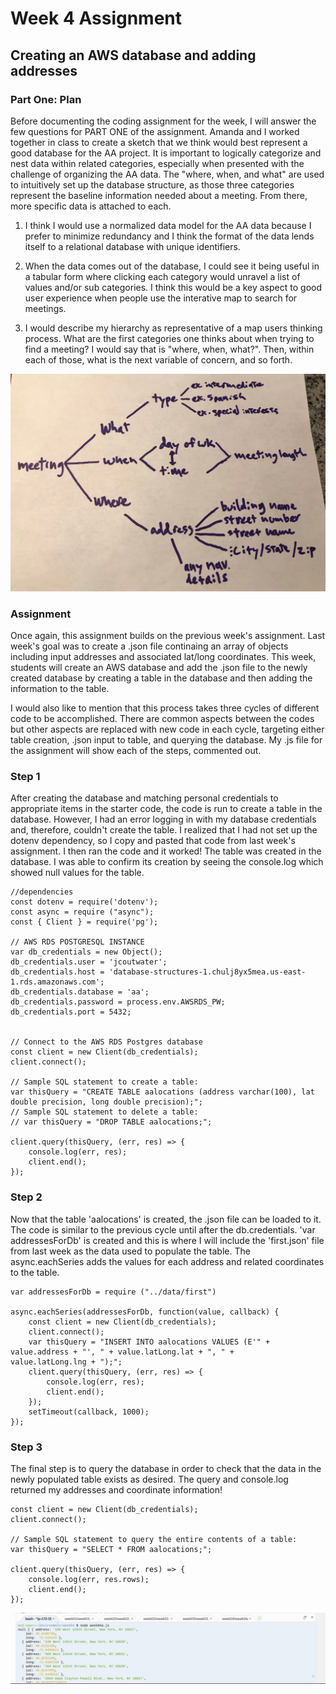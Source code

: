 # Week 4 Assignment
## Creating an AWS database and adding addresses

### Part One: Plan
Before documenting the coding assignment for the week, I will answer the few questions for PART ONE of the assignment. Amanda and I worked together in class to create a sketch that we think would best represent a good database for the AA project. It is important to logically categorize and nest data within related categories, especially when presented with the challenge of organizing the AA data. The "where, when, and what" are used to intuitively set up the database structure, as those three categories represent the baseline information needed about a meeting. From there, more specific data is attached to each.

1. I think I would use a normalized data model for the AA data because I prefer to minimize redundancy and I think the format of the data lends itself to a relational database with unique identifiers.

2. When the data comes out of the database, I could see it being useful in a tabular form where clicking each category would unravel a list of values and/or sub categories. I think this would be a key aspect to good user experience when people use the interative map to search for meetings.

3. I would describe my hierarchy as representative of a map users thinking process. What are the first categories one thinks about when trying to find a meeting? I would say that is "where, when, what?". Then, within each of those, what is the next variable of concern, and so forth.

![alt text](https://github.com/joutwater/Data-Structures/blob/master/week04/week04_DB_sketch.png)



### Assignment

Once again, this assignment builds on the previous week's assignment. Last week's goal was to create a .json file continaing an array of objects including input addresses and associated lat/long coordinates. This week, students will create an AWS database and add the .json file to the newly created database by creating a table in the database and then adding the information to the table.

I would also like to mention that this process takes three cycles of different code to be accomplished. There are common aspects between the codes but other aspects are replaced with new code in each cycle, targeting either table creation, .json input to table, and querying the database. My .js file for the assignment will show each of the steps, commented out.

### Step 1

After creating the database and matching personal credentials to appropriate items in the starter code, the code is run to create a table in the database. However, I had an error logging in with my database credentials and, therefore, couldn't create the table. I realized that I had not set up the dotenv dependency, so I copy and pasted that code from last week's assignment. I then ran the code and it worked! The table was created in the database. I was able to confirm its creation by seeing the console.log which showed null values for the table.

    //dependencies
    const dotenv = require('dotenv');
    const async = require ("async"); 
    const { Client } = require('pg');

    // AWS RDS POSTGRESQL INSTANCE
    var db_credentials = new Object();
    db_credentials.user = 'jcoutwater';
    db_credentials.host = 'database-structures-1.chulj8yx5mea.us-east-1.rds.amazonaws.com';
    db_credentials.database = 'aa';
    db_credentials.password = process.env.AWSRDS_PW;
    db_credentials.port = 5432;


    // Connect to the AWS RDS Postgres database
    const client = new Client(db_credentials);
    client.connect();

    // Sample SQL statement to create a table: 
    var thisQuery = "CREATE TABLE aalocations (address varchar(100), lat double precision, long double precision);";
    // Sample SQL statement to delete a table: 
    // var thisQuery = "DROP TABLE aalocations;"; 

    client.query(thisQuery, (err, res) => {
        console.log(err, res);
        client.end();
    });
    
### Step 2

Now that the table 'aalocations' is created, the .json file can be loaded to it. The code is similar to the previous cycle until after the db.credentials. 'var addressesForDb' is created and this is where I will include the 'first.json' file from last week as the data used to populate the table. The async.eachSeries adds the values for each address and related coordinates to the table.  

    var addressesForDb = require ("../data/first")

    async.eachSeries(addressesForDb, function(value, callback) {
        const client = new Client(db_credentials);
        client.connect();
        var thisQuery = "INSERT INTO aalocations VALUES (E'" + value.address + "', " + value.latLong.lat + ", " +        value.latLong.lng + ");";
        client.query(thisQuery, (err, res) => {
            console.log(err, res);
            client.end();
        });
        setTimeout(callback, 1000); 
    });
    
### Step 3

The final step is to query the database in order to check that the data in the newly populated table exists as desired. The query and console.log returned my addresses and coordinate information!  

    const client = new Client(db_credentials);
    client.connect();

    // Sample SQL statement to query the entire contents of a table: 
    var thisQuery = "SELECT * FROM aalocations;";

    client.query(thisQuery, (err, res) => {
        console.log(err, res.rows);
        client.end();
    });
    
    
![alt text](https://github.com/joutwater/Data-Structures/blob/master/week04/week04a_results.png)
